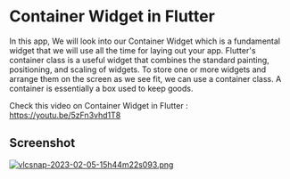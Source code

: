# Container Widget in Flutter

In this app, We will look into our Container Widget which is a fundamental widget that we will use all the time for laying out your app. Flutter's container class is a useful widget that combines the standard painting, positioning, and scaling of widgets. To store one or more widgets and arrange them on the screen as we see fit, we can use a container class. A container is essentially a box used to keep goods.

Check this video on Container Widget in Flutter : https://youtu.be/5zFn3vhd1T8

## Screenshot

[![vlcsnap-2023-02-05-15h44m22s093.png](https://i.postimg.cc/8zJPZzmK/vlcsnap-2023-02-05-15h44m22s093.png)](https://postimg.cc/18SQtPTw)
